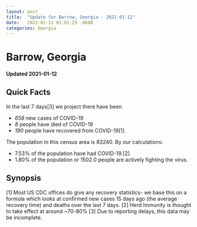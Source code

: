 ```yaml
---
layout: post
title:  "Update for Barrow, Georgia - 2021-01-12"
date:   2021-01-12 01:01:29 -0600
categories: Georgia
---
```


# Barrow, Georgia
#### Updated 2021-01-12

## Quick Facts

In the last 7 days[3] we project there have been
- *658* new cases of COVID-19
- *8* people have died of COVID-19
- *190* people have recovered from COVID-19[1]

The population in this census area is 83240. By our calculations:
- 7.53% of the population have had COVID-19.[2]
- 1.80% of the population or 1502.0 people are actively fighting the virus.

## Synopsis




[1] Most US CDC offices do give any recovery statistics- we base this on a formula which looks at confirmed new cases
15 days ago (the average recovery time) and deaths over the last 7 days.
[2] Herd Immunity is thought to take effect at around ~70-80%
[3] Due to reporting delays, this data may be incomplete. 
    